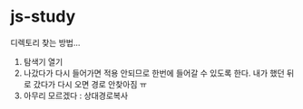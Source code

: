 # js-study
디렉토리 찾는 방법...

1. 탐색기 열기
2. 나갔다가 다시 들어가면 적용 안되므로 한번에 들어갈 수 있도록 한다. 
내가 했던 뒤로 갔다가 다시 오면 경로 안찾아짐 ㅠ 
3. 아무리 모르겠다 : 상대경로복사


